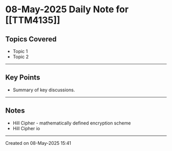 # 08-May-2025 Daily Note for [[TTM4135]]

## Topics Covered
- Topic 1
- Topic 2

---
## Key Points
- Summary of key discussions.

---
## Notes
- Hill Cipher - mathematically defined encryption scheme
- Hill Cipher io

---

Created on 08-May-2025 15:41
